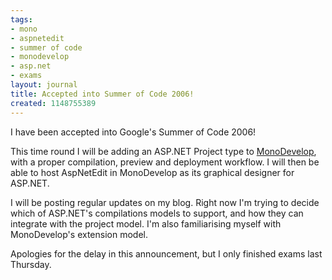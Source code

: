 ```yaml
---
tags:
- mono
- aspnetedit
- summer of code
- monodevelop
- asp.net
- exams
layout: journal
title: Accepted into Summer of Code 2006!
created: 1148755389
---
```

I have been accepted into Google's Summer of Code 2006!

This time round I will be adding an ASP.NET Project type to <a href="http://www.monodevelop.com/">MonoDevelop</a>, with a proper compilation, preview and deployment workflow. I will then be able to host AspNetEdit in MonoDevelop as its graphical designer for ASP.NET.

I will be posting regular updates on my blog. Right now I'm trying to decide which of ASP.NET's compilations models to support, and how they can integrate with the project model. I'm also familiarising myself with MonoDevelop's extension model.

Apologies for the delay in this announcement, but I only finished exams last Thursday.
<!--break-->
